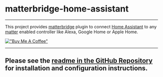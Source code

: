 # matterbridge-home-assistant

---

This project provides [matterbridge](https://github.com/Luligu/matterbridge) plugin to
connect [Home Assistant](https://www.home-assistant.io/) to any [matter](https://csa-iot.org/all-solutions/matter/)
enabled controller like Alexa, Google Home or Apple Home.

[!["Buy Me A Coffee"](https://www.buymeacoffee.com/assets/img/custom_images/orange_img.png)](https://www.buymeacoffee.com/t0bst4r)

---

## Please see the [readme in the GitHub Repository](https://github.com/t0bst4r/matterbridge-home-assistant) for installation and configuration instructions.
